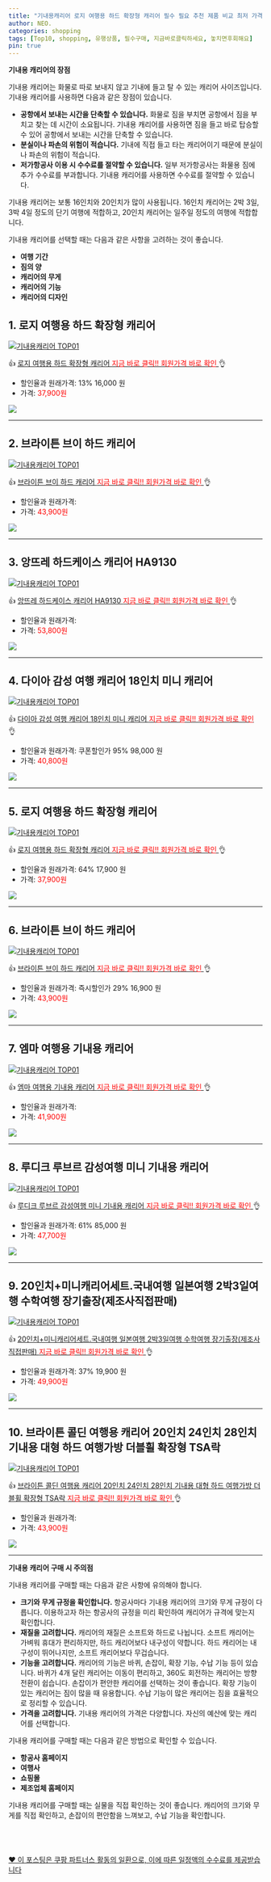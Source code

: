 ```yaml
---
title: "기내용캐리어 로지 여행용 하드 확장형 캐리어 필수 필요 추천 제품 비교 최저 가격 비교 장점 구매 후기 구매평"
author: NEO.
categories: shopping
tags: [Top10, shopping, 유행상품, 필수구매, 지금바로클릭하세요, 놓치면후회해요]
pin: true
---
```

**기내용 캐리어의 장점**

기내용 캐리어는 화물로 따로 보내지 않고 기내에 들고 탈 수 있는 캐리어 사이즈입니다. 기내용 캐리어를 사용하면 다음과 같은 장점이 있습니다.

* **공항에서 보내는 시간을 단축할 수 있습니다.** 화물로 짐을 부치면 공항에서 짐을 부치고 찾는 데 시간이 소요됩니다. 기내용 캐리어를 사용하면 짐을 들고 바로 탑승할 수 있어 공항에서 보내는 시간을 단축할 수 있습니다.
* **분실이나 파손의 위험이 적습니다.** 기내에 직접 들고 타는 캐리어이기 때문에 분실이나 파손의 위험이 적습니다.
* **저가항공사 이용 시 수수료를 절약할 수 있습니다.** 일부 저가항공사는 화물용 짐에 추가 수수료를 부과합니다. 기내용 캐리어를 사용하면 수수료를 절약할 수 있습니다.

기내용 캐리어는 보통 16인치와 20인치가 많이 사용됩니다. 16인치 캐리어는 2박 3일, 3박 4일 정도의 단기 여행에 적합하고, 20인치 캐리어는 일주일 정도의 여행에 적합합니다.

기내용 캐리어를 선택할 때는 다음과 같은 사항을 고려하는 것이 좋습니다.

* **여행 기간**
* **짐의 양**
* **캐리어의 무게**
* **캐리어의 기능**
* **캐리어의 디자인**

   

## 1. 로지 여행용 하드 확장형 캐리어

[![기내용캐리어 TOP01](https://thumbnail10.coupangcdn.com/thumbnails/remote/490x490ex/image/retail/images/2023/11/02/10/3/d36960a5-38c7-4248-bbcd-bb97e04e743f.jpg)](https://link.coupang.com/re/AFFSDP?lptag=AF3617701&subid=GithubCoopas&pageKey=7217262664&traceid=V0-153&itemId=18503646701&vendorItemId=87645739290)


👍 [로지 여행용 하드 확장형 캐리어 <font color=red> 지금 바로 클릭!! 회원가격 바로 확인 </font> ](https://link.coupang.com/re/AFFSDP?lptag=AF3617701&subid=GithubCoopas&pageKey=7217262664&traceid=V0-153&itemId=18503646701&vendorItemId=87645739290) 👌 


- 할인율과 원래가격: 13%  16,000   원
- 가격: <span style='color:red'>37,900원</span>

[![](/discount_price.png)](https://link.coupang.com/re/AFFSDP?lptag=AF3617701&subid=GithubCoopas&pageKey=7217262664&traceid=V0-153&itemId=18503646701&vendorItemId=87645739290)

---


   

## 2. 브라이튼 브이 하드 캐리어

[![기내용캐리어 TOP01](https://thumbnail9.coupangcdn.com/thumbnails/remote/490x490ex/image/retail/images/2019/04/16/11/4/cf137a0d-eb91-401a-bcc2-b9a16399f229.jpg)](https://link.coupang.com/re/AFFSDP?lptag=AF3617701&subid=GithubCoopas&pageKey=208056828&traceid=V0-153&itemId=626071047&vendorItemId=4644103684)


👍 [브라이튼 브이 하드 캐리어 <font color=red> 지금 바로 클릭!! 회원가격 바로 확인 </font> ](https://link.coupang.com/re/AFFSDP?lptag=AF3617701&subid=GithubCoopas&pageKey=208056828&traceid=V0-153&itemId=626071047&vendorItemId=4644103684) 👌 


- 할인율과 원래가격: 
- 가격: <span style='color:red'>43,900원</span>

[![](/discount_price.png)](https://link.coupang.com/re/AFFSDP?lptag=AF3617701&subid=GithubCoopas&pageKey=208056828&traceid=V0-153&itemId=626071047&vendorItemId=4644103684)

---


   

## 3. 앙뜨레 하드케이스 캐리어 HA9130

[![기내용캐리어 TOP01](https://thumbnail8.coupangcdn.com/thumbnails/remote/490x490ex/image/retail/images/2914412104937760-50bafef3-60ea-4d1c-b35d-a480cbb5225b.jpg)](https://link.coupang.com/re/AFFSDP?lptag=AF3617701&subid=GithubCoopas&pageKey=7621393358&traceid=V0-153&itemId=2399251533&vendorItemId=70394244984)


👍 [앙뜨레 하드케이스 캐리어 HA9130 <font color=red> 지금 바로 클릭!! 회원가격 바로 확인 </font> ](https://link.coupang.com/re/AFFSDP?lptag=AF3617701&subid=GithubCoopas&pageKey=7621393358&traceid=V0-153&itemId=2399251533&vendorItemId=70394244984) 👌 


- 할인율과 원래가격: 
- 가격: <span style='color:red'>53,800원</span>

[![](/discount_price.png)](https://link.coupang.com/re/AFFSDP?lptag=AF3617701&subid=GithubCoopas&pageKey=7621393358&traceid=V0-153&itemId=2399251533&vendorItemId=70394244984)

---


   

## 4. 다이아 감성 여행 캐리어 18인치 미니 캐리어

[![기내용캐리어 TOP01](https://thumbnail7.coupangcdn.com/thumbnails/remote/490x490ex/image/vendor_inventory/1e73/71c05d2a067d405eb4ac29205f956c3921268c927a42969291a9d07850b5.jpg)](https://link.coupang.com/re/AFFSDP?lptag=AF3617701&subid=GithubCoopas&pageKey=6997519319&traceid=V0-153&itemId=17148085736&vendorItemId=84336308868)


👍 [다이아 감성 여행 캐리어 18인치 미니 캐리어 <font color=red> 지금 바로 클릭!! 회원가격 바로 확인 </font> ](https://link.coupang.com/re/AFFSDP?lptag=AF3617701&subid=GithubCoopas&pageKey=6997519319&traceid=V0-153&itemId=17148085736&vendorItemId=84336308868) 👌 


- 할인율과 원래가격: 쿠폰할인가 95%  98,000   원
- 가격: <span style='color:red'>40,800원</span>

[![](/discount_price.png)](https://link.coupang.com/re/AFFSDP?lptag=AF3617701&subid=GithubCoopas&pageKey=6997519319&traceid=V0-153&itemId=17148085736&vendorItemId=84336308868)

---


   

## 5. 로지 여행용 하드 확장형 캐리어

[![기내용캐리어 TOP01](https://thumbnail9.coupangcdn.com/thumbnails/remote/490x490ex/image/retail/images/2023/11/02/10/5/998a053e-b3d1-4c63-8ab4-85b76ad64d1c.jpg)](https://link.coupang.com/re/AFFSDP?lptag=AF3617701&subid=GithubCoopas&pageKey=7217262664&traceid=V0-153&itemId=18503646700&vendorItemId=87645739306)


👍 [로지 여행용 하드 확장형 캐리어 <font color=red> 지금 바로 클릭!! 회원가격 바로 확인 </font> ](https://link.coupang.com/re/AFFSDP?lptag=AF3617701&subid=GithubCoopas&pageKey=7217262664&traceid=V0-153&itemId=18503646700&vendorItemId=87645739306) 👌 


- 할인율과 원래가격: 64%  17,900   원
- 가격: <span style='color:red'>37,900원</span>

[![](/discount_price.png)](https://link.coupang.com/re/AFFSDP?lptag=AF3617701&subid=GithubCoopas&pageKey=7217262664&traceid=V0-153&itemId=18503646700&vendorItemId=87645739306)

---


   

## 6. 브라이튼 브이 하드 캐리어

[![기내용캐리어 TOP01](https://thumbnail6.coupangcdn.com/thumbnails/remote/490x490ex/image/retail/images/384574521249026-4bae0890-133c-4ced-bb7e-682772365b68.jpg)](https://link.coupang.com/re/AFFSDP?lptag=AF3617701&subid=GithubCoopas&pageKey=208056828&traceid=V0-153&itemId=616768239&vendorItemId=4618070214)


👍 [브라이튼 브이 하드 캐리어 <font color=red> 지금 바로 클릭!! 회원가격 바로 확인 </font> ](https://link.coupang.com/re/AFFSDP?lptag=AF3617701&subid=GithubCoopas&pageKey=208056828&traceid=V0-153&itemId=616768239&vendorItemId=4618070214) 👌 


- 할인율과 원래가격: 즉시할인가 29%  16,900   원
- 가격: <span style='color:red'>43,900원</span>

[![](/discount_price.png)](https://link.coupang.com/re/AFFSDP?lptag=AF3617701&subid=GithubCoopas&pageKey=208056828&traceid=V0-153&itemId=616768239&vendorItemId=4618070214)

---


   

## 7. 엠마 여행용 기내용 캐리어

[![기내용캐리어 TOP01](https://thumbnail9.coupangcdn.com/thumbnails/remote/490x490ex/image/rs_quotation_api/owre0ime/ec6df9a1182f4e94b8aa10a1e1b3b7c3.jpg)](https://link.coupang.com/re/AFFSDP?lptag=AF3617701&subid=GithubCoopas&pageKey=7595435726&traceid=V0-153&itemId=20080014754&vendorItemId=87175623878)


👍 [엠마 여행용 기내용 캐리어 <font color=red> 지금 바로 클릭!! 회원가격 바로 확인 </font> ](https://link.coupang.com/re/AFFSDP?lptag=AF3617701&subid=GithubCoopas&pageKey=7595435726&traceid=V0-153&itemId=20080014754&vendorItemId=87175623878) 👌 


- 할인율과 원래가격: 
- 가격: <span style='color:red'>41,900원</span>

[![](/discount_price.png)](https://link.coupang.com/re/AFFSDP?lptag=AF3617701&subid=GithubCoopas&pageKey=7595435726&traceid=V0-153&itemId=20080014754&vendorItemId=87175623878)

---


   

## 8. 루디크 루브르 감성여행 미니 기내용 캐리어

[![기내용캐리어 TOP01](https://thumbnail9.coupangcdn.com/thumbnails/remote/490x490ex/image/retail/images/1575090347713877-c21df360-984a-440c-8cb4-f15cf1a155c3.jpg)](https://link.coupang.com/re/AFFSDP?lptag=AF3617701&subid=GithubCoopas&pageKey=7355188221&traceid=V0-153&itemId=18937996813&vendorItemId=86064550963)


👍 [루디크 루브르 감성여행 미니 기내용 캐리어 <font color=red> 지금 바로 클릭!! 회원가격 바로 확인 </font> ](https://link.coupang.com/re/AFFSDP?lptag=AF3617701&subid=GithubCoopas&pageKey=7355188221&traceid=V0-153&itemId=18937996813&vendorItemId=86064550963) 👌 


- 할인율과 원래가격: 61%  85,000   원
- 가격: <span style='color:red'>47,700원</span>

[![](/discount_price.png)](https://link.coupang.com/re/AFFSDP?lptag=AF3617701&subid=GithubCoopas&pageKey=7355188221&traceid=V0-153&itemId=18937996813&vendorItemId=86064550963)

---


   

## 9. 20인치+미니캐리어세트.국내여행 일본여행 2박3일여행 수학여행 장기출장(제조사직접판매)

[![기내용캐리어 TOP01](https://thumbnail10.coupangcdn.com/thumbnails/remote/490x490ex/image/vendor_inventory/edd9/364df1f3c535450bf74401fb51aa9af14e5a48e5a80e75f2728bc0b5458a.png)](https://link.coupang.com/re/AFFSDP?lptag=AF3617701&subid=GithubCoopas&pageKey=7510384950&traceid=V0-153&itemId=19677691909&vendorItemId=86504855966)


👍 [20인치+미니캐리어세트.국내여행 일본여행 2박3일여행 수학여행 장기출장(제조사직접판매) <font color=red> 지금 바로 클릭!! 회원가격 바로 확인 </font> ](https://link.coupang.com/re/AFFSDP?lptag=AF3617701&subid=GithubCoopas&pageKey=7510384950&traceid=V0-153&itemId=19677691909&vendorItemId=86504855966) 👌 


- 할인율과 원래가격: 37%  19,900   원
- 가격: <span style='color:red'>49,900원</span>

[![](/discount_price.png)](https://link.coupang.com/re/AFFSDP?lptag=AF3617701&subid=GithubCoopas&pageKey=7510384950&traceid=V0-153&itemId=19677691909&vendorItemId=86504855966)

---


   

## 10. 브라이튼 콜딘 여행용 캐리어 20인치 24인치 28인치 기내용 대형 하드 여행가방 더블휠 확장형 TSA락

[![기내용캐리어 TOP01](https://thumbnail8.coupangcdn.com/thumbnails/remote/490x490ex/image/vendor_inventory/f82c/8a80988743587f0870e460d69c76a1a79824a11e272ae3b061bbd74f6169.jpg)](https://link.coupang.com/re/AFFSDP?lptag=AF3617701&subid=GithubCoopas&pageKey=6945396524&traceid=V0-153&itemId=16855822362&vendorItemId=5132487610)


👍 [브라이튼 콜딘 여행용 캐리어 20인치 24인치 28인치 기내용 대형 하드 여행가방 더블휠 확장형 TSA락 <font color=red> 지금 바로 클릭!! 회원가격 바로 확인 </font> ](https://link.coupang.com/re/AFFSDP?lptag=AF3617701&subid=GithubCoopas&pageKey=6945396524&traceid=V0-153&itemId=16855822362&vendorItemId=5132487610) 👌 


- 할인율과 원래가격: 
- 가격: <span style='color:red'>43,900원</span>

[![](/discount_price.png)](https://link.coupang.com/re/AFFSDP?lptag=AF3617701&subid=GithubCoopas&pageKey=6945396524&traceid=V0-153&itemId=16855822362&vendorItemId=5132487610)

---
**기내용 캐리어 구매 시 주의점**

기내용 캐리어를 구매할 때는 다음과 같은 사항에 유의해야 합니다.

* **크기와 무게 규정을 확인합니다.** 항공사마다 기내용 캐리어의 크기와 무게 규정이 다릅니다. 이용하고자 하는 항공사의 규정을 미리 확인하여 캐리어가 규격에 맞는지 확인합니다.
* **재질을 고려합니다.** 캐리어의 재질은 소프트와 하드로 나뉩니다. 소프트 캐리어는 가벼워 휴대가 편리하지만, 하드 캐리어보다 내구성이 약합니다. 하드 캐리어는 내구성이 뛰어나지만, 소프트 캐리어보다 무겁습니다.
* **기능을 고려합니다.** 캐리어의 기능은 바퀴, 손잡이, 확장 기능, 수납 기능 등이 있습니다. 바퀴가 4개 달린 캐리어는 이동이 편리하고, 360도 회전하는 캐리어는 방향 전환이 쉽습니다. 손잡이가 편안한 캐리어를 선택하는 것이 좋습니다. 확장 기능이 있는 캐리어는 짐이 많을 때 유용합니다. 수납 기능이 많은 캐리어는 짐을 효율적으로 정리할 수 있습니다.
* **가격을 고려합니다.** 기내용 캐리어의 가격은 다양합니다. 자신의 예산에 맞는 캐리어를 선택합니다.

기내용 캐리어를 구매할 때는 다음과 같은 방법으로 확인할 수 있습니다.

* **항공사 홈페이지**
* **여행사**
* **쇼핑몰**
* **제조업체 홈페이지**

기내용 캐리어를 구매할 때는 실물을 직접 확인하는 것이 좋습니다. 캐리어의 크기와 무게를 직접 확인하고, 손잡이의 편안함을 느껴보고, 수납 기능을 확인합니다.<br><br><br><br><br> [ ❤  이 포스팅은 쿠팡 파트너스 활동의 일환으로, 이에 따른 일정액의 수수료를 제공받습니다](https://link.coupang.com/a/bcEFyh)